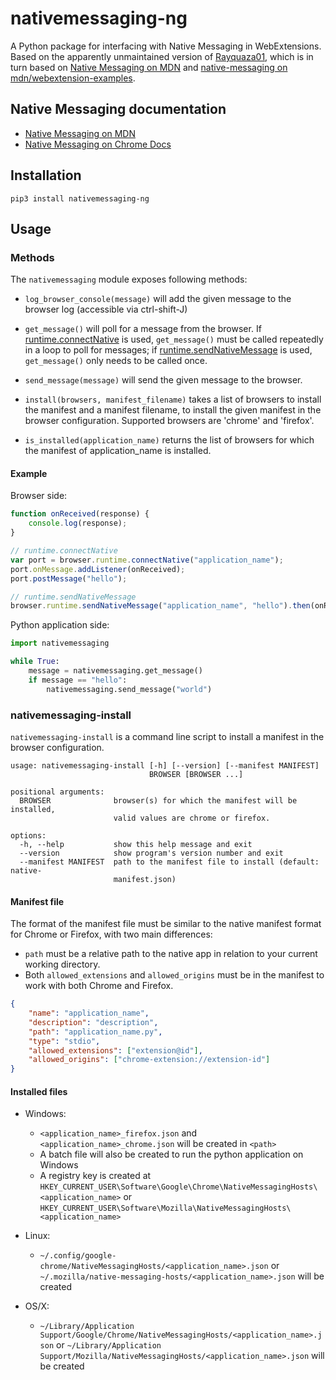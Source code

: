 # nativemessaging-ng
A Python package for interfacing with Native Messaging in WebExtensions. Based on the apparently unmaintained version of [Rayquaza01](https://github.com/Rayquaza01/nativemessaging), which is in turn based on [Native Messaging on MDN](https://developer.mozilla.org/en-US/docs/Mozilla/Add-ons/WebExtensions/Native_messaging#App_side) and [native-messaging on mdn/webextension-examples](https://github.com/mdn/webextensions-examples/tree/master/native-messaging).

## Native Messaging documentation
* [Native Messaging on MDN](https://developer.mozilla.org/en-US/docs/Mozilla/Add-ons/WebExtensions/Native_messaging)
* [Native Messaging on Chrome Docs](https://developer.chrome.com/extensions/nativeMessaging)

## Installation

`pip3 install nativemessaging-ng`

## Usage

### Methods
The `nativemessaging` module exposes following methods:

* `log_browser_console(message)` will add the given message to the browser log (accessible via ctrl-shift-J)

* `get_message()` will poll for a message from the browser.
  If [runtime.connectNative](https://developer.mozilla.org/en-US/docs/Mozilla/Add-ons/WebExtensions/API/runtime/connectNative) is used, `get_message()` must be called repeatedly in a loop to poll for messages; if [runtime.sendNativeMessage](https://developer.mozilla.org/en-US/docs/Mozilla/Add-ons/WebExtensions/API/runtime/sendNativeMessage) is used, `get_message()` only needs to be called once.

* `send_message(message)` will send the given message to the browser.

* `install(browsers, manifest_filename)` takes a list of browsers to install the manifest and a manifest filename, to install the given manifest in the browser configuration. Supported browsers are 'chrome' and 'firefox'.

* `is_installed(application_name)` returns the list of browsers for which the manifest of application_name is installed.

#### Example
Browser side:
```javascript
function onReceived(response) {
    console.log(response);
}

// runtime.connectNative
var port = browser.runtime.connectNative("application_name");
port.onMessage.addListener(onReceived);
port.postMessage("hello");

// runtime.sendNativeMessage
browser.runtime.sendNativeMessage("application_name", "hello").then(onReceived);
```

Python application side:
```python
import nativemessaging

while True:
    message = nativemessaging.get_message()
    if message == "hello":
        nativemessaging.send_message("world")
```

### nativemessaging-install
`nativemessaging-install` is a command line script to install a manifest in the browser configuration.

```
usage: nativemessaging-install [-h] [--version] [--manifest MANIFEST]
                               BROWSER [BROWSER ...]

positional arguments:
  BROWSER              browser(s) for which the manifest will be installed,
                       valid values are chrome or firefox.

options:
  -h, --help           show this help message and exit
  --version            show program's version number and exit
  --manifest MANIFEST  path to the manifest file to install (default: native-
                       manifest.json)
```

#### Manifest file
The format of the manifest file must be similar to the native manifest format for Chrome or Firefox, with two main differences:
 * `path` must be a relative path to the native app in relation to your current working directory.
 * Both `allowed_extensions` and `allowed_origins` must be in the manifest to work with both Chrome and Firefox.
 
```json
{
    "name": "application_name",
    "description": "description",
    "path": "application_name.py",
    "type": "stdio",
    "allowed_extensions": ["extension@id"],
    "allowed_origins": ["chrome-extension://extension-id"]
}
```

#### Installed files
* Windows:
  - `<application_name>_firefox.json` and `<application_name>_chrome.json` will be created in `<path>`
  - A batch file will also be created to run the python application on Windows
  - A registry key is created at `HKEY_CURRENT_USER\Software\Google\Chrome\NativeMessagingHosts\<application_name>` or `HKEY_CURRENT_USER\Software\Mozilla\NativeMessagingHosts\<application_name>`

* Linux:
  - `~/.config/google-chrome/NativeMessagingHosts/<application_name>.json` or `~/.mozilla/native-messaging-hosts/<application_name>.json` will be created

* OS/X:
  - `~/Library/Application Support/Google/Chrome/NativeMessagingHosts/<application_name>.json` or `~/Library/Application Support/Mozilla/NativeMessagingHosts/<application_name>.json` will be created

